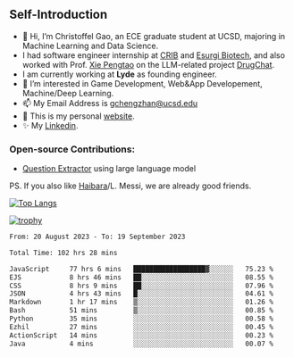 ## Self-Introduction
- 👋 Hi, I’m Christoffel Gao, an ECE graduate student at UCSD, majoring in Machine Learning and Data Science.
- I had software engineer internship at [CRIB](https://www.linkedin.com/company/trycrib/) and [Esurgi Biotech](https://myesurgi.com/), and also worked with Prof. [Xie Pengtao](https://pengtaoxie.github.io/) on the LLM-related project [DrugChat](https://github.com/UCSD-AI4H/drugchat).
- I am currently working at **Lyde** as founding engineer.
- 👀 I’m interested in Game Development, Web&App Developement, Machine/Deep Learning.
- 📫 My Email Address is gchengzhan@ucsd.edu
- 🌱 This is my personal [website](https://gaochengzhan.github.io/).
- ✨ My [Linkedin](https://www.linkedin.com/in/chengzhan-christoffel-gao/).

### Open-source Contributions:
- [Question Extractor](https://github.com/nestordemeure/question_extractor) using large language model

PS. If you also like [Haibara](https://www.detectiveconanworld.com/wiki/Ai_Haibara)/L. Messi, we are already good friends.

[![Top Langs](https://github-readme-stats.vercel.app/api/top-langs/?username=gaochengzhan&layout=compact&exclude_repo=CNN-based-Image-Recognition-for-AsianGiant-Hornets,Machine-Learning-and-Data-Computing-Tongji,NLP-on-Blogs-during-COVID-19-Pandemic,CSE258-Web-Mining-and-Recommder-System,Stock-Prediction-using-LSTM-Model)](https://github.com/anuraghazra/github-readme-stats)

[![trophy](https://github-profile-trophy.vercel.app/?username=gaochengzhan&theme=flat&row=1&margin-w=12)](https://github.com/ryo-ma/github-profile-trophy)

<!--START_SECTION:waka-->

```txt
From: 20 August 2023 - To: 19 September 2023

Total Time: 102 hrs 28 mins

JavaScript     77 hrs 6 mins   ██████████████████▓░░░░░░   75.23 %
EJS            8 hrs 46 mins   ██░░░░░░░░░░░░░░░░░░░░░░░   08.55 %
CSS            8 hrs 9 mins    ██░░░░░░░░░░░░░░░░░░░░░░░   07.96 %
JSON           4 hrs 43 mins   █░░░░░░░░░░░░░░░░░░░░░░░░   04.61 %
Markdown       1 hr 17 mins    ▒░░░░░░░░░░░░░░░░░░░░░░░░   01.26 %
Bash           51 mins         ▒░░░░░░░░░░░░░░░░░░░░░░░░   00.85 %
Python         35 mins         ░░░░░░░░░░░░░░░░░░░░░░░░░   00.58 %
Ezhil          27 mins         ░░░░░░░░░░░░░░░░░░░░░░░░░   00.45 %
ActionScript   14 mins         ░░░░░░░░░░░░░░░░░░░░░░░░░   00.23 %
Java           4 mins          ░░░░░░░░░░░░░░░░░░░░░░░░░   00.07 %
```

<!--END_SECTION:waka-->

<!---
gaochengzhan/gaochengzhan is a ✨ special ✨ repository because its `README.md` (this file) appears on your GitHub profile.
You can click the Preview link to take a look at your changes.
--->
